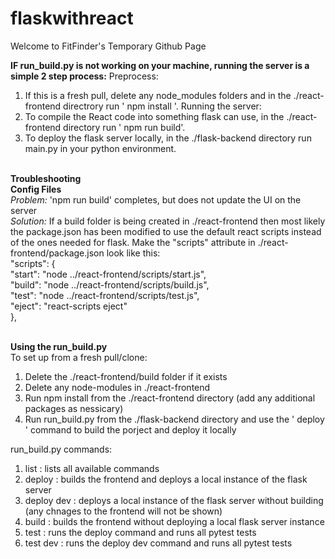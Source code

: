 # flaskwithreact
Welcome to FitFinder's Temporary Github Page

<b>IF run_build.py is not working on your machine, running the server is a simple 2 step process:</b></n>
Preprocess:
1. If this is a fresh pull, delete any node_modules folders and in the ./react-frontend directrory run ' npm install '.
Running the server:
1. To compile the React code into something flask can use, in the ./react-frontend directory run ' npm run build'.
2. To deploy the flask server locally, in the ./flask-backend directory run main.py in your python environment.

</n></br>
<b>Troubleshooting</b></br>
<b>Config Files</b></br>
<i>Problem:</i> 'npm run build' completes, but does not update the UI on the server
</br> 
<i>Solution:</i> If a build folder is being created in ./react-frontend then most likely the package.json has been modified to use the default react scripts instead of the ones needed for flask. Make the "scripts" attribute in ./react-frontend/package.json look like this:
</br>
"scripts": { </br>
    "start": "node ../react-frontend/scripts/start.js", </br>
    "build": "node ../react-frontend/scripts/build.js",</br>
    "test": "node ../react-frontend/scripts/test.js",</br>
    "eject": "react-scripts eject"</br>
  },</br></br>


<b>Using the run_build.py </b></br>
To set up from a fresh pull/clone:
1. Delete the ./react-frontend/build folder if it exists
2. Delete any node-modules in ./react-frontend
3. Run npm install from the ./react-frontend directory (add any additional packages as nessicary)
4. Run run_build.py from the ./flask-backend directory and use the ' deploy ' command to build the porject and deploy it locally

run_build.py commands: 
1. list : lists all available commands
2. deploy : builds the frontend and deploys a local instance of the flask server
3. deploy dev : deploys a local instance of the flask server without building (any chnages to the frontend will not be shown)
4. build : builds the frontend without deploying a local flask server instance
5. test : runs the deploy command and runs all pytest tests
6. test dev : runs the deploy dev command and runs all pytest tests
